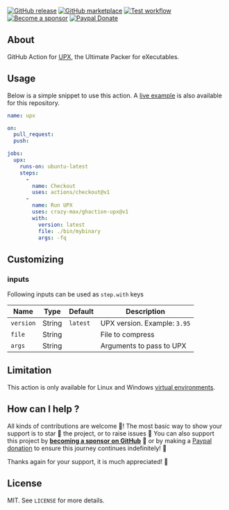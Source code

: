 [![GitHub release](https://img.shields.io/github/release/crazy-max/ghaction-upx.svg?style=flat-square)](https://github.com/crazy-max/ghaction-upx/releases/latest)
[![GitHub marketplace](https://img.shields.io/badge/marketplace-upx--github--action-blue?logo=github&style=flat-square)](https://github.com/marketplace/actions/upx-github-action)
[![Test workflow](https://github.com/crazy-max/ghaction-upx/workflows/test/badge.svg)](https://github.com/crazy-max/ghaction-upx/actions?workflow=test)
[![Become a sponsor](https://img.shields.io/badge/sponsor-crazy--max-181717.svg?logo=github&style=flat-square)](https://github.com/sponsors/crazy-max)
[![Paypal Donate](https://img.shields.io/badge/donate-paypal-00457c.svg?logo=paypal&style=flat-square)](https://www.paypal.me/crazyws)

## About

GitHub Action for [UPX](https://github.com/upx/upx), the Ultimate Packer for eXecutables.

## Usage

Below is a simple snippet to use this action. A [live example](https://github.com/crazy-max/ghaction-upx/actions) is also available for this repository.

```yaml
name: upx

on:
  pull_request:
  push:

jobs:
  upx:
    runs-on: ubuntu-latest
    steps:
      -
        name: Checkout
        uses: actions/checkout@v1
      -
        name: Run UPX
        uses: crazy-max/ghaction-upx@v1
        with:
          version: latest
          file: ./bin/mybinary
          args: -fq
```

## Customizing

### inputs

Following inputs can be used as `step.with` keys

| Name          | Type    | Default   | Description                   |
|---------------|---------|-----------|-------------------------------|
| `version`     | String  | `latest`  | UPX version. Example: `3.95`  |
| `file`        | String  |           | File to compress              |
| `args`        | String  |           | Arguments to pass to UPX      |

## Limitation

This action is only available for Linux and Windows [virtual environments](https://help.github.com/en/articles/virtual-environments-for-github-actions#supported-virtual-environments-and-hardware-resources).

## How can I help ?

All kinds of contributions are welcome :raised_hands:! The most basic way to show your support is to star :star2: the project, or to raise issues :speech_balloon: You can also support this project by [**becoming a sponsor on GitHub**](https://github.com/sponsors/crazy-max) :clap: or by making a [Paypal donation](https://www.paypal.me/crazyws) to ensure this journey continues indefinitely! :rocket:

Thanks again for your support, it is much appreciated! :pray:

## License

MIT. See `LICENSE` for more details.
